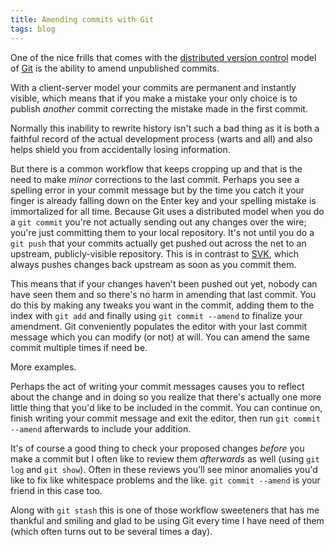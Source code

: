 ```yaml
---
title: Amending commits with Git
tags: blog
---
```


One of the nice frills that comes with the [distributed version control](http://wincent.dev/wiki/distributed%20version%20control) model of [Git](http://wincent.dev/wiki/Git) is the ability to amend unpublished commits.

With a client-server model your commits are permanent and instantly visible, which means that if you make a mistake your only choice is to publish _another_ commit correcting the mistake made in the first commit.

Normally this inability to rewrite history isn't such a bad thing as it is both a faithful record of the actual development process (warts and all) and also helps shield you from accidentally losing information.

But there is a common workflow that keeps cropping up and that is the need to make _minor_ corrections to the last commit. Perhaps you see a spelling error in your commit message but by the time you catch it your finger is already falling down on the Enter key and your spelling mistake is immortalized for all time. Because Git uses a distributed model when you do a `git commit` you're not actually sending out any changes over the wire; you're just committing them to your local repository. It's not until you do a `git push` that your commits actually get pushed out across the net to an upstream, publicly-visible repository. This is in contrast to [SVK](http://wincent.dev/wiki/SVK), which always pushes changes back upstream as soon as you commit them.

This means that if your changes haven't been pushed out yet, nobody can have seen them and so there's no harm in amending that last commit. You do this by making any tweaks you want in the commit, adding them to the index with `git add` and finally using `git commit --amend` to finalize your amendment. Git conveniently populates the editor with your last commit message which you can modify (or not) at will. You can amend the same commit multiple times if need be.

More examples.

Perhaps the act of writing your commit messages causes you to reflect about the change and in doing so you realize that there's actually one more little thing that you'd like to be included in the commit. You can continue on, finish writing your commit message and exit the editor, then run `git commit --amend` afterwards to include your addition.

It's of course a good thing to check your proposed changes _before_ you make a commit but I often like to review them _afterwards_ as well (using `git log` and `git show`). Often in these reviews you'll see minor anomalies you'd like to fix like whitespace problems and the like. `git commit --amend` is your friend in this case too.

Along with `git stash` this is one of those workflow sweeteners that has me thankful and smiling and glad to be using Git every time I have need of them (which often turns out to be several times a day).
